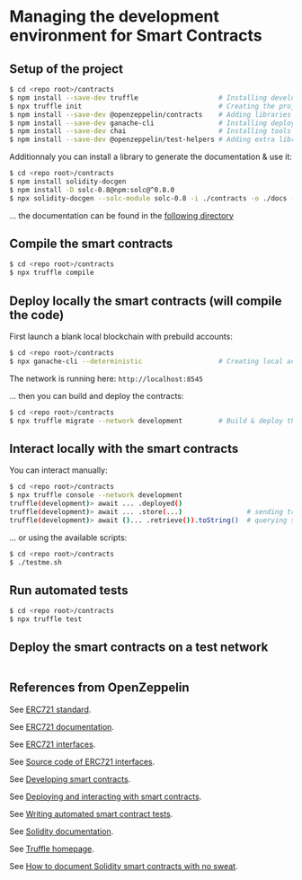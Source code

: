 # Managing the development environment for Smart Contracts

## Setup of the project
```bash
$ cd <repo root>/contracts
$ npm install --save-dev truffle                    # Installing development framework
$ npx truffle init                                  # Creating the project
$ npm install --save-dev @openzeppelin/contracts    # Adding libraries
$ npm install --save-dev ganache-cli                # Installing deployment tools
$ npm install --save-dev chai                       # Installing tools for automated tests
$ npm install --save-dev @openzeppelin/test-helpers # Adding extra libraries for automated tests
```
Additionnaly you can install a library to generate the documentation & use it:
```bash
$ cd <repo root>/contracts
$ npm install solidity-docgen
$ npm install -D solc-0.8@npm:solc@^0.8.0
$ npx solidity-docgen --solc-module solc-0.8 -i ./contracts -o ./docs -t ./docs
```
... the documentation can be found in the [following directory](./docs)

## Compile the smart contracts
```bash
$ cd <repo root>/contracts
$ npx truffle compile
```

## Deploy locally the smart contracts (will compile the code)
First launch a blank local blockchain with prebuild accounts:
```bash
$ cd <repo root>/contracts
$ npx ganache-cli --deterministic                   # Creating local accounts for testing purpose (it will lock the terminal)
```
The network is running here: `http://localhost:8545`

... then you can build and deploy the contracts:
```bash
$ cd <repo root>/contracts
$ npx truffle migrate --network development         # Build & deploy the contract 
```

## Interact locally with the smart contracts
You can interact manually:
```bash
$ cd <repo root>/contracts
$ npx truffle console --network development
truffle(development)> await ... .deployed()
truffle(development)> await ... .store(...)                # sending transaction
truffle(development)> await ()... .retrieve()).toString()  # querying state
```

... or using the available scripts:
```bash
$ cd <repo root>/contracts
$ ./testme.sh
```

## Run automated tests
```bash
$ cd <repo root>/contracts
$ npx truffle test
```

## Deploy the smart contracts on a test network
```bash

```

## References from OpenZeppelin
See [ERC721 standard](https://ethereum.org/en/developers/docs/standards/tokens/erc-721).

See [ERC721 documentation](https://docs.openzeppelin.com/contracts/3.x/erc721).

See [ERC721 interfaces](https://docs.openzeppelin.com/contracts/3.x/api/token/erc721).

See [Source code of ERC721 interfaces](https://github.com/OpenZeppelin/openzeppelin-contracts/tree/master/contracts/token/ERC721).

See [Developing smart contracts](https://docs.openzeppelin.com/learn/developing-smart-contracts?pref=truffle).

See [Deploying and interacting with smart contracts](https://docs.openzeppelin.com/learn/deploying-and-interacting).

See [Writing automated smart contract tests](https://docs.openzeppelin.com/learn/writing-automated-tests).

See [Solidity documentation](https://docs.soliditylang.org/en/develop/index.html).

See [Truffle homepage](https://www.trufflesuite.com/truffle).

See [How to document Solidity smart contracts with no sweat](https://medium.com/coinmonks/how-to-document-solidity-smart-contracts-with-no-sweat-e78936ede833).